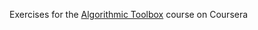 Exercises for the [Algorithmic Toolbox](https://www.coursera.org/learn/algorithmic-toolbox) course on Coursera